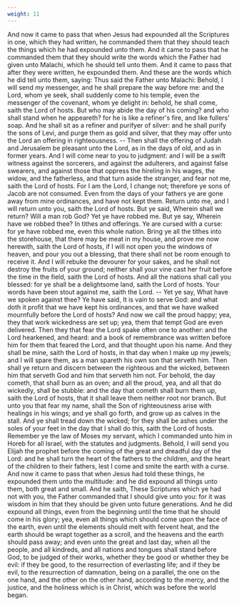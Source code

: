 ```yaml
---
weight: 11
---
```

And now it came to pass that when Jesus had expounded all the Scriptures in one, which they had written, he commanded them that they should teach the things which he had expounded unto them. And it came to pass that he commanded them that they should write the words which the Father had given unto Malachi, which he should tell unto them. And it came to pass that after they were written, he expounded them. And these are the words which he did tell unto them, saying: Thus said the Father unto Malachi: Behold, I will send my messenger, and he shall prepare the way before me: and the Lord, whom ye seek, shall suddenly come to his temple, even the messenger of the covenant, whom ye delight in: behold, he shall come, saith the Lord of hosts. But who may abide the day of his coming? and who shall stand when he appeareth? for he is like a refiner's fire, and like fullers' soap. And he shall sit as a refiner and purifyer of silver: and he shall purify  the sons of Levi, and purge them as gold and silver, that they may offer unto the Lord an offering in righteousness. -- Then shall the offering of Judah and Jerusalem be pleasant unto the Lord, as in the days of old, and as in former years. And I will come near to you to judgment: and I will be a swift witness against the sorcerers, and against the adulterers, and against false swearers, and against those that oppress the hireling in his wages, the widow, and the fatherless, and that turn aside the stranger, and fear not me, saith the Lord of hosts. For I am the Lord, I change not; therefore ye sons of Jacob are not consumed. Even from the days of your fathers ye are gone away from mine ordinances, and have not kept them. Return unto me, and I will return unto you, saith the Lord of hosts. But ye said, Wherein shall we return? Will a man rob God? Yet ye have robbed me. But ye say, Wherein have we robbed thee? In tithes and offerings. Ye are cursed with a curse: for ye have robbed me, even this whole nation. Bring ye all the tithes into the storehouse, that there may be meat in my house, and prove me now herewith, saith the Lord of hosts, if I will not open you the windows of heaven, and pour you out a blessing, that there shall not be room enough to receive it. And I will rebuke the devourer for your sakes, and he shall not destroy the fruits of your ground; neither shall your vine cast her fruit before the time in the field, saith the Lord of hosts. And all the nations shall call you blessed: for ye shall be a delightsome land, saith the Lord of hosts. Your words have been stout against me, saith the Lord. -- Yet ye say, What have we spoken against thee? Ye have said, It is vain to serve God: and what doth it profit that we have kept his ordinances, and that we have walked mournfully before the Lord of hosts? And now we call the proud happy; yea, they that work wickedness are set up; yea, them that tempt God are even delivered. Then they that fear the Lord spake often one to another: and the Lord hearkened, and heard: and a book of remembrance was written before him for them that feared the Lord, and that thought upon his name. And they shall be mine, saith the Lord of hosts, in that day when I make up my jewels; and I will spare them, as a man spareth his own son that serveth him. Then shall ye return and discern between the righteous and the wicked, between him that serveth God and  him that serveth him not. For behold, the day cometh, that shall burn as an oven; and all the proud, yea, and all that do wickedly, shall be stubble: and the day that cometh shall burn them up, saith the Lord of hosts, that it shall leave them neither root nor branch. But unto you that fear my name, shall the Son of righteousness arise with healings in his wings; and ye shall go forth, and grow up as calves in the stall. And ye shall tread down the wicked; for they shall be ashes under the soles of your feet in the day that I shall do this, saith the Lord of hosts. Remember ye the law of Moses my servant, which I commanded unto him in Horeb for all Israel, with the statutes and judgments. Behold, I will send you Elijah the prophet before the coming of the great and dreadful day of the Lord: and he shall turn the heart of the fathers to the children, and the heart of the children to their fathers, lest I come and smite the earth with a curse. And now it came to pass that when Jesus had told these things, he expounded them unto the multitude: and he did expound all things unto them, both great and small. And he saith, These Scriptures which ye had not with you, the Father commanded that I should give unto you: for it was wisdom in him that they should be given unto future generations. And he did expound all things, even from the beginning until the time that he should come in his glory; yea, even all things which should come upon the face of the earth, even until the elements should melt with fervent heat, and the earth should be wrapt together as a scroll, and the heavens and the earth should pass away; and even unto the great and last day, when all the people, and all kindreds, and all nations and tongues shall stand before God, to be judged of their works, whether they be good or whether they be evil: if they be good, to the resurrection of everlasting life; and if they be evil, to the resurrection of damnation, being on a parallel, the one on the one hand, and the other on the other hand, according to the mercy, and the justice, and the holiness which is in Christ, which was before the world began.